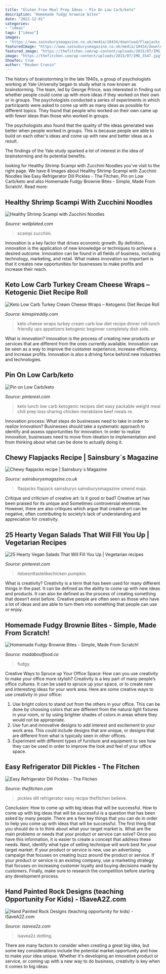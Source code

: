 ```yaml
---
title: "Gluten Free Meal Prep Ideas ~ Pin On Low Carb/keto"
description: "Homemade fudgy brownie bites"
date: "2022-12-01"
categories:
- "ideas"
tags: ["ideas"]
images:
- "https://www.sainsburysmagazine.co.uk/media/10434/download/Flapjacks.jpg?v=1"
featuredImage: "https://www.sainsburysmagazine.co.uk/media/10434/download/Flapjacks.jpg?v=1"
featured_image: "https://thefitchen.com/wp-content/uploads/2015/07/IMG_3547.jpg"
image: "https://thefitchen.com/wp-content/uploads/2015/07/IMG_3547.jpg"
ShowToc: true
author: "Reuben Cronin"
---
```



The history of brainstorming
In the late 1940s, a group of psychologists working at Yale University began to study what is now known as brainstorming. The team, led by George Prince, was interested in finding out whether people could come up with more ideas if they worked on their own or in groups.
The psychologists conducted a series of experiments in which participants were asked to come up with as many ideas as possible for different topics. They found that people who worked on their own came up with fewer ideas than those who worked in groups.

The psychologists also found that the quality of the ideas generated was better when people worked in groups. This is because people are able to build on each other's ideas and come up with new and better ideas as a result.

The findings of the Yale study sparked a lot of interest in the idea of brainstorming and its potential benefits.

	

		
looking for Healthy Shrimp Scampi with Zucchini Noodles you've visit to the right page. We have 8 Images about Healthy Shrimp Scampi with Zucchini Noodles like Easy Refrigerator Dill Pickles - The Fitchen, Pin on Low Carb/keto and also Homemade Fudgy Brownie Bites - Simple, Made From Scratch!. Read more:
		
    
## Healthy Shrimp Scampi With Zucchini Noodles

<img loading=lazy src="https://www.wellplated.com/wp-content/uploads/2017/06/Healthy-Shrimp-Scampi-with-Zucchini-Noodles.jpg" onerror="this.onerror=null;this.src='https://tse2.mm.bing.net/th?id=OIP.15Mf9WsRkZ7BomVkOsIcLQHaKs&amp;pid=15.1';" alt="Healthy Shrimp Scampi with Zucchini Noodles">

_Source: wellplated.com_

>scampi zucchini. 

	

Innovation is a key factor that drives economic growth. By definition, innovation is the application of new knowledge or techniques to achieve a desired outcome. Innovation can be found in all fields of business, including technology, marketing, and retail. What makes innovation so important is that it creates new opportunities for businesses to make profits and increase their reach.

    
## Keto Low Carb Turkey Cream Cheese Wraps – Ketogenic Diet Recipe Roll

<img loading=lazy src="https://kimspireddiy.com/wp-content/uploads/2020/08/keto-turkey-cream-cheese-wraps-1.jpg" onerror="this.onerror=null;this.src='https://tse2.mm.bing.net/th?id=OIP.HhoNLrCuIxkVR_wogDxoqQHaLH&amp;pid=15.1';" alt="Keto Low Carb Turkey Cream Cheese Wraps – Ketogenic Diet Recipe Roll">

_Source: kimspireddiy.com_

>keto cheese wraps turkey cream carb low diet recipe dinner roll lunch friendly ups appetizers ketogenic beginner completely dish side. 

	

What is innovation?
Innovation is the process of creating new products or services that are different from the ones currently available. Innovation can be seen as a way to improve the customer experience, increase efficiency, and increase profits. Innovation is also a driving force behind new industries and technologies.

    
## Pin On Low Carb/keto

<img loading=lazy src="https://i.pinimg.com/736x/3f/9e/96/3f9e9621e52e7de7b8c33e2e506c0b61.jpg" onerror="this.onerror=null;this.src='https://tse3.mm.bing.net/th?id=OIP.RtkwmhSlW58sX-Y_ARr5jgHaLG&amp;pid=15.1';" alt="Pin on Low Carb/keto">

_Source: pinterest.com_

>keto lunch low carb ketogenic recipes diet easy packable weight meal chili prep loss sharing chicken merakilane beef meals re. 

	

Innovation process: What steps do businesses need to take in order to realize innovation?
Businesses should take a systematic approach to identify and assess opportunities for innovation. In order to realize innovation, businesses need to move from ideation to implementation and from thinking about what can be done to actually doing it.

    
## Chewy Flapjacks Recipe | Sainsbury`s Magazine

<img loading=lazy src="https://www.sainsburysmagazine.co.uk/media/10434/download/Flapjacks.jpg?v=1" onerror="this.onerror=null;this.src='https://tse2.mm.bing.net/th?id=OIP.S_j8jkiggpacxz6zstvy8QHaJr&amp;pid=15.1';" alt="Chewy flapjacks recipe | Sainsbury`s Magazine">

_Source: sainsburysmagazine.co.uk_

>flapjacks flapjack sainsburys sainsburysmagazine smend maja. 

	

Critique and criticism of creative art: Is it good or bad?
Creative art has been praised for its unique and Sometimes controversial elements. However, there are also critiques which argue that creative art can be negative, often contributing to society’s lack of understanding and appreciation for creativity.

    
## 25 Hearty Vegan Salads That Will Fill You Up | Vegetarian Recipes

<img loading=lazy src="https://i.pinimg.com/736x/48/c4/1d/48c41d654eac707e3724133219333372--roast-pumpkin-salad-vegan-friendly.jpg" onerror="this.onerror=null;this.src='https://tse2.mm.bing.net/th?id=OIP.5YVpQMFv4YquKJSSzLbIJwHaLH&amp;pid=15.1';" alt="25 Hearty Vegan Salads That Will Fill You Up | Vegetarian recipes">

_Source: pinterest.com_

>itdoesnttastelikechicken pumpkin. 

	

What is creativity?
Creativity is a term that has been used for many different things in the past. It can be defined as the ability to come up with new ideas and products. It can also be defined as the process of creating something that doesn’t exist before. Creative people are often seen as those who have a lot of ideas and are able to turn them into something that people can use or enjoy.

    
## Homemade Fudgy Brownie Bites - Simple, Made From Scratch!

<img loading=lazy src="https://madaboutfood.co/wp-content/uploads/2021/05/Fudgy-Brownie-Bites-17.jpg" onerror="this.onerror=null;this.src='https://tse1.mm.bing.net/th?id=OIP._9RX0pAboLClu-20TUuUfAHaJ4&amp;pid=15.1';" alt="Homemade Fudgy Brownie Bites - Simple, Made From Scratch!">

_Source: madaboutfood.co_

>fudgy. 

	

Creative Ways to Spruce up Your Office Space: How can you use creativity to make your office more stylish?
Creativity is a key part of many people’s office cultures. It can be used to spruce up your space, or to create new and interesting ideas for your work area. Here are some creative ways to use creativity in your office: 
1. Use bright colors to stand out from the others in your office. This can be done by choosing colors that are different from the natural light fixtures in your room, or by using brighter shades of colors in areas where they would not be appropriate. 
2. Use fun and innovative designs to add interest and excitement to your work area. This could include designs that are unique, or designs that are different from what is typically seen in other offices. 
3. Experiment with different types of furniture and equipment to see how they can be used in order to improve the look and feel of your office space.

    
## Easy Refrigerator Dill Pickles - The Fitchen

<img loading=lazy src="https://thefitchen.com/wp-content/uploads/2015/07/IMG_3547.jpg" onerror="this.onerror=null;this.src='https://tse3.mm.bing.net/th?id=OIP.ayoQ_tiXWA3noD_ZuS4MfAHaLH&amp;pid=15.1';" alt="Easy Refrigerator Dill Pickles - The Fitchen">

_Source: thefitchen.com_

>pickles dill refrigerator easy recipe thefitchen believe. 

	

Conclusion: How to come up with big ideas that will be successful.
How to come up with big ideas that will be successful is a question that has been asked by many people. There are a few key things that you can do in order to help you come up with ideas that will be successful. The first thing that you should do is to think about what your target market is. What are the main problems or needs that your product or service can solve? Once you have this information, it is easier to create a concept that address these needs. Next, identify what type of selling technique will work best for your target market. If your product or service is new, use an advertising campaign that focuses on creating buzz around the product or service. If your product or service is an existing company, use a marketing strategy that focuses on increasing customer loyalty and buying decisions made by customers. Finally, make sure to research the competition before starting any development process.

    
## Hand Painted Rock Designs (teaching Opportunity For Kids) - ISaveA2Z.com

<img loading=lazy src="https://www.isavea2z.com/wp-content/uploads/2016/06/Hand-Painted-Rock-Design-Ideas.jpg" onerror="this.onerror=null;this.src='https://tse4.mm.bing.net/th?id=OIP.A49Lvzled2poCWG5S0laXAHaNF&amp;pid=15.1';" alt="Hand Painted Rock Designs (teaching opportunity for kids) - iSaveA2Z.com">

_Source: isavea2z.com_

>isavea2z dotting. 

	

There are many factors to consider when creating a great big idea, but some key considerations include the potential market opportunity and how to make your idea unique. Whether it's developing an innovative product or service, or coming up with a new way to do business, creativity is key when it comes to big ideas.

